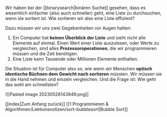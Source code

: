 Wir haben bei der [[binarysearch|binären Suche]] gesehen, dass es wesentlich einfacher (also auch schneller) geht, eine Liste zu durchsuchen, wenn sie sortiert ist. Wie sortieren wir also eine Liste effizient?

Dazu müssen wir uns zwei Gegebenheiten vor Augen halten:
1. Ein Computer hat **keinen Überblick der Liste** und sieht nicht alle Elemente auf einmal. Einen Wert einer Liste auszulesen, oder Werte zu vergleichen, sind alles **Prozessoroperationen**, die wir programmieren müssen und die Zeit benötigen.
2. Eine Liste kann Tausende oder Millionen Elemente enthalten.

Die Situation ist für Computer also so, wie wenn wir Menschen **optisch identische Büchsen dem Gewicht nach sortieren** müssten. Wir müssen sie in die Hand nehmen und einzeln vergleichen. Und die Frage ist: Wie geht das wohl am schnellsten?

![[Pasted image 20230528143949.png]]

[[index|Zum Anfang zurück]]
[[1 Programmieren & Algorithmen/Lektionsnotizen/sort-bubblesort|Bubble Sort]]
